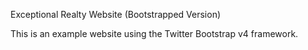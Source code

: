 Exceptional Realty Website (Bootstrapped Version)

This is an example website using the Twitter Bootstrap v4 framework.
